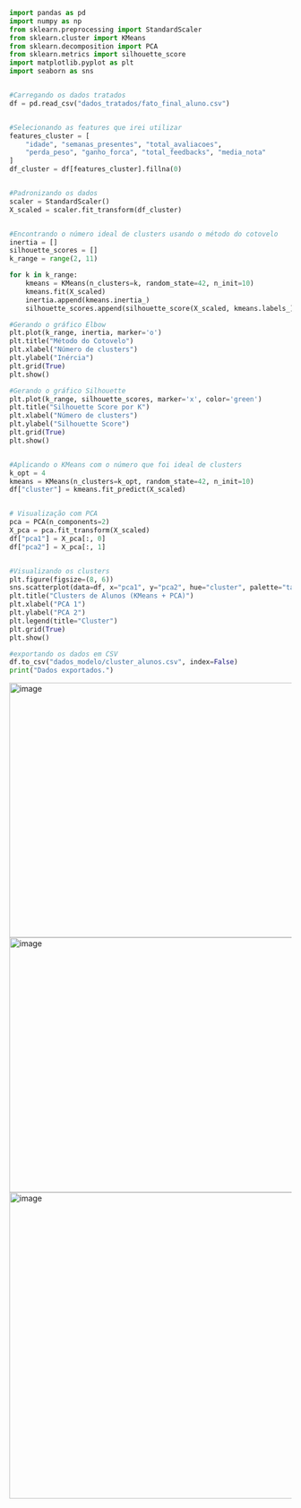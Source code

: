 ```python
import pandas as pd
import numpy as np
from sklearn.preprocessing import StandardScaler
from sklearn.cluster import KMeans
from sklearn.decomposition import PCA
from sklearn.metrics import silhouette_score
import matplotlib.pyplot as plt
import seaborn as sns


#Carregando os dados tratados
df = pd.read_csv("dados_tratados/fato_final_aluno.csv")


#Selecionando as features que irei utilizar
features_cluster = [
    "idade", "semanas_presentes", "total_avaliacoes",
    "perda_peso", "ganho_forca", "total_feedbacks", "media_nota"
]
df_cluster = df[features_cluster].fillna(0)


#Padronizando os dados
scaler = StandardScaler()
X_scaled = scaler.fit_transform(df_cluster)


#Encontrando o número ideal de clusters usando o método do cotovelo
inertia = []
silhouette_scores = []
k_range = range(2, 11)

for k in k_range:
    kmeans = KMeans(n_clusters=k, random_state=42, n_init=10)
    kmeans.fit(X_scaled)
    inertia.append(kmeans.inertia_)
    silhouette_scores.append(silhouette_score(X_scaled, kmeans.labels_))

#Gerando o gráfico Elbow
plt.plot(k_range, inertia, marker='o')
plt.title("Método do Cotovelo")
plt.xlabel("Número de clusters")
plt.ylabel("Inércia")
plt.grid(True)
plt.show()

#Gerando o gráfico Silhouette
plt.plot(k_range, silhouette_scores, marker='x', color='green')
plt.title("Silhouette Score por K")
plt.xlabel("Número de clusters")
plt.ylabel("Silhouette Score")
plt.grid(True)
plt.show()


#Aplicando o KMeans com o número que foi ideal de clusters
k_opt = 4  
kmeans = KMeans(n_clusters=k_opt, random_state=42, n_init=10)
df["cluster"] = kmeans.fit_predict(X_scaled)


# Visualização com PCA
pca = PCA(n_components=2)
X_pca = pca.fit_transform(X_scaled)
df["pca1"] = X_pca[:, 0]
df["pca2"] = X_pca[:, 1]


#Visualizando os clusters
plt.figure(figsize=(8, 6))
sns.scatterplot(data=df, x="pca1", y="pca2", hue="cluster", palette="tab10")
plt.title("Clusters de Alunos (KMeans + PCA)")
plt.xlabel("PCA 1")
plt.ylabel("PCA 2")
plt.legend(title="Cluster")
plt.grid(True)
plt.show()

#exportando os dados em CSV
df.to_csv("dados_modelo/cluster_alunos.csv", index=False)
print("Dados exportados.")
```

<img width="589" height="455" alt="image" src="https://github.com/user-attachments/assets/bcc5bb7b-0973-42a7-a007-6ed9228f71b6" />

<img width="584" height="455" alt="image" src="https://github.com/user-attachments/assets/a430065d-c493-48d4-867e-cfd47272d2b4" />

<img width="689" height="547" alt="image" src="https://github.com/user-attachments/assets/f2b13401-3077-4b41-b327-f7ac470d203f" />

